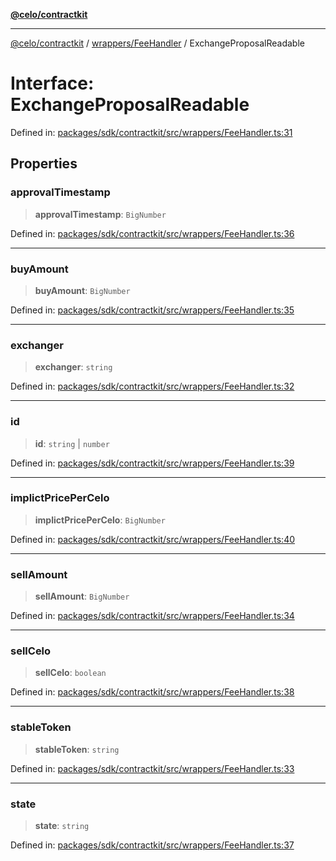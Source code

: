 [**@celo/contractkit**](../../../README.md)

***

[@celo/contractkit](../../../modules.md) / [wrappers/FeeHandler](../README.md) / ExchangeProposalReadable

# Interface: ExchangeProposalReadable

Defined in: [packages/sdk/contractkit/src/wrappers/FeeHandler.ts:31](https://github.com/celo-org/developer-tooling/blob/master/packages/sdk/contractkit/src/wrappers/FeeHandler.ts#L31)

## Properties

### approvalTimestamp

> **approvalTimestamp**: `BigNumber`

Defined in: [packages/sdk/contractkit/src/wrappers/FeeHandler.ts:36](https://github.com/celo-org/developer-tooling/blob/master/packages/sdk/contractkit/src/wrappers/FeeHandler.ts#L36)

***

### buyAmount

> **buyAmount**: `BigNumber`

Defined in: [packages/sdk/contractkit/src/wrappers/FeeHandler.ts:35](https://github.com/celo-org/developer-tooling/blob/master/packages/sdk/contractkit/src/wrappers/FeeHandler.ts#L35)

***

### exchanger

> **exchanger**: `string`

Defined in: [packages/sdk/contractkit/src/wrappers/FeeHandler.ts:32](https://github.com/celo-org/developer-tooling/blob/master/packages/sdk/contractkit/src/wrappers/FeeHandler.ts#L32)

***

### id

> **id**: `string` \| `number`

Defined in: [packages/sdk/contractkit/src/wrappers/FeeHandler.ts:39](https://github.com/celo-org/developer-tooling/blob/master/packages/sdk/contractkit/src/wrappers/FeeHandler.ts#L39)

***

### implictPricePerCelo

> **implictPricePerCelo**: `BigNumber`

Defined in: [packages/sdk/contractkit/src/wrappers/FeeHandler.ts:40](https://github.com/celo-org/developer-tooling/blob/master/packages/sdk/contractkit/src/wrappers/FeeHandler.ts#L40)

***

### sellAmount

> **sellAmount**: `BigNumber`

Defined in: [packages/sdk/contractkit/src/wrappers/FeeHandler.ts:34](https://github.com/celo-org/developer-tooling/blob/master/packages/sdk/contractkit/src/wrappers/FeeHandler.ts#L34)

***

### sellCelo

> **sellCelo**: `boolean`

Defined in: [packages/sdk/contractkit/src/wrappers/FeeHandler.ts:38](https://github.com/celo-org/developer-tooling/blob/master/packages/sdk/contractkit/src/wrappers/FeeHandler.ts#L38)

***

### stableToken

> **stableToken**: `string`

Defined in: [packages/sdk/contractkit/src/wrappers/FeeHandler.ts:33](https://github.com/celo-org/developer-tooling/blob/master/packages/sdk/contractkit/src/wrappers/FeeHandler.ts#L33)

***

### state

> **state**: `string`

Defined in: [packages/sdk/contractkit/src/wrappers/FeeHandler.ts:37](https://github.com/celo-org/developer-tooling/blob/master/packages/sdk/contractkit/src/wrappers/FeeHandler.ts#L37)
